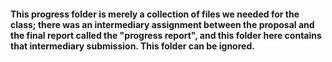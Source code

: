 #### This progress folder is merely a collection of files we needed for the class; there was an intermediary assignment between the proposal and the final report called the "progress report", and this folder here contains that intermediary submission. This folder can be ignored.
